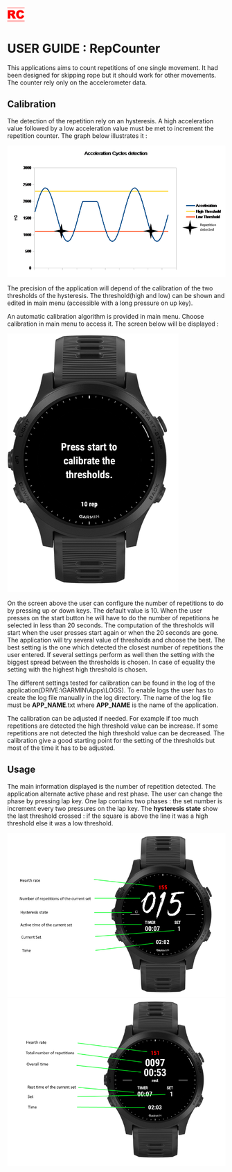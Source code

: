 ![alt text](./resources/drawables/launcher_icon.png)
# USER GUIDE : RepCounter 

This applications aims to count repetitions of one single movement. It had been designed for skipping rope but it should work for other movements. The counter rely only on the accelerometer data.
## Calibration

The detection of the repetition rely on an hysteresis. A high acceleration value followed by a low acceleration value must be met to increment the repetition counter. The graph below illustrates it :

![alt text](./misc/hysteresis.png)

The precision of the application will depend of the calibration of the two thresholds of the hysteresis. The threshold(high and low) can be shown and edited in main menu (accessible with a long pressure on up key).

An automatic calibration algorithm is provided in main menu. Choose calibration in main menu to access it. The screen below will be displayed :

![alt text](./misc/calibration.png)

On the screen above the user can configure the number of repetitions to do by pressing up or down keys. The default value is 10. When the user presses on the start button he will have to do the number of repetitions he selected in less than 20 seconds. The computation of the thresholds will start when the user presses start again or when the 20 seconds are gone. The application will try several value of thresholds and choose the best. The best setting is the one which detected the closest number of repetitions the user entered. If several settings perform as well then the setting with the biggest spread between the thresholds is chosen. In case of equality the setting with the highest high threshold is chosen.

The different settings tested for calibration can be found in the log of the application(DRIVE:\GARMIN\Apps\LOGS). To enable logs the user has to create the log file manually in the log directory. The name of the log file must be **APP_NAME**.txt where **APP_NAME** is the name of the application.

The calibration can be adjusted if needed. For example if too much repetitions are detected the high threshold value can be increase. If some repetitions are not detected the high threshold value can be decreased. The calibration give a good starting point for the setting of the thresholds but most of the time it has to be adjusted.
## Usage

The main information displayed is the number of repetition detected. The application alternate active phase and rest phase. The user can change the phase by pressing lap key.
One lap contains two phases : the set number is increment every two pressures on the lap key. The **hysteresis state** show the last threshold crossed : if the square is above the line it was a high threshold else it was a low threshold.

![alt text](./misc/main_run_explained.png)
![alt text](./misc/main_rest_explained.png)